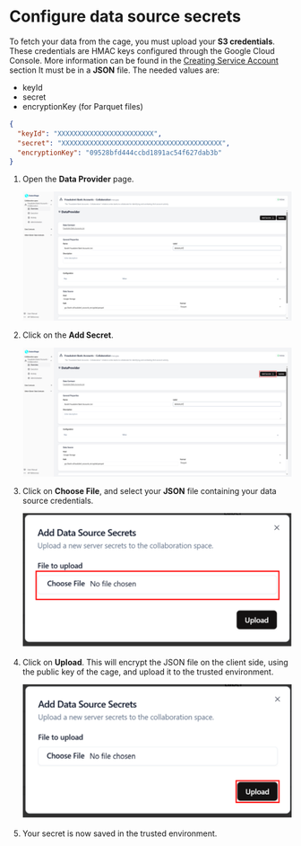 # Configure data source secrets

To fetch your data from the cage, you must upload your **S3 credentials**. These credentials are HMAC keys configured through the Google Cloud Console. More information can be found in the [Creating Service Account](/docs/user-manual/data-provider/google-cloud-storage/create-service-account) section
It must be in a **JSON** file.
The needed values are:

- keyId
- secret
- encryptionKey (for Parquet files)

```json
{
  "keyId": "XXXXXXXXXXXXXXXXXXXXXXXX",
  "secret": "XXXXXXXXXXXXXXXXXXXXXXXXXXXXXXXXXXXXXXXX",
  "encryptionKey": "09528bfd444ccbd1891ac54f627dab3b"
}
```

1. Open the **Data Provider** page.

   ![screenshot of data provider](img/22_configure_data_provider_page.png)

2. Click on the **Add Secret**.

   ![screenshot of data provider](img/22_configure_data_provider_secret.png)

3. Click on **Choose File**, and select your **JSON** file containing your data source credentials.

   ![screenshot of administration](img/23_upload_secret_dataprovider.png)

4. Click on **Upload**.
   This will encrypt the JSON file on the client side, using the public key of the cage, and upload it to the trusted environment.

   ![screenshot of administration](img/data_provider_secret_file_selected.png)

5. Your secret is now saved in the trusted environment.
